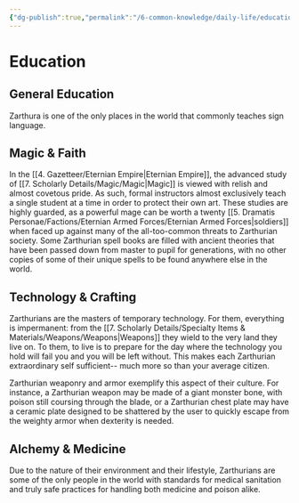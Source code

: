 ```yaml
---
{"dg-publish":true,"permalink":"/6-common-knowledge/daily-life/education/","noteIcon":""}
---
```


# Education


## General Education
Zarthura is one of the only places in the world that commonly teaches sign language.

## Magic & Faith 
In the [[4. Gazetteer/Eternian Empire\|Eternian Empire]], the advanced study of [[7. Scholarly Details/Magic/Magic\|Magic]] is viewed with relish and almost covetous pride. As such, formal instructors almost exclusively teach a single student at a time in order to protect their own art. These studies are highly guarded, as a powerful mage can be worth a twenty [[5. Dramatis Personae/Factions/Eternian Armed Forces/Eternian Armed Forces\|soldiers]] when faced up against many of the all-too-common threats to Zarthurian society. Some Zarthurian spell books are filled with ancient theories that have been passed down from master to pupil for generations, with no other copies of some of their unique spells to be found anywhere else in the world.

## Technology & Crafting
Zarthurians are the masters of temporary technology. For them, everything is impermanent: from the [[7. Scholarly Details/Specialty Items & Materials/Weapons/Weapons\|Weapons]] they wield to the very land they live on. To them, to live is to prepare for the day where the technology you hold will fail you and you will be left without. This makes each Zarthurian extraordinary self sufficient-- much more so than your average citizen. 

Zarthurian weaponry and armor exemplify this aspect of their culture. For instance, a Zarthurian weapon may be made of a giant monster bone, with poison still coursing through the blade, or a Zarthurian chest plate may have a ceramic plate designed to be shattered by the user to quickly escape from the weighty armor when dexterity is needed. 

## Alchemy & Medicine
Due to the nature of their environment and their lifestyle, Zarthurians are some of the only people in the world with standards for medical sanitation and truly safe practices for handling both medicine and poison alike.

